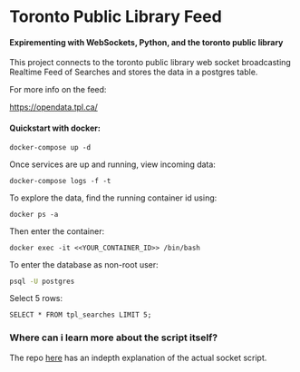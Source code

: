 # Toronto Public Library Feed
#### Expirementing with WebSockets, Python, and the toronto public library <br>

This project connects to the toronto public library web socket broadcasting Realtime Feed of Searches and stores the data in a postgres table.

For more info on the feed:

https://opendata.tpl.ca/

#### Quickstart with docker:

```docker
docker-compose up -d
```

Once services are up and running, view incoming data:

```docker
docker-compose logs -f -t
```

To explore the data, find the running container id using:

```docker
docker ps -a
```

Then enter the container:

```docker
docker exec -it <<YOUR_CONTAINER_ID>> /bin/bash
```

To enter the database as non-root user:

```bash
psql -U postgres
```

Select 5 rows:

```psql
SELECT * FROM tpl_searches LIMIT 5;
```


### Where can i learn more about the script itself?

The repo [here](https://github.com/oliver006/sockpuppet) has an indepth explanation of the actual socket script.